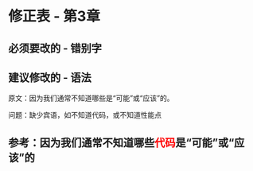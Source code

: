 # 修正表 - 第3章

## 必须要改的 - 错别字

## 建议修改的 - 语法
原文：因为我们通常不知道哪些是“可能”或“应该”的。

问题：缺少宾语，如不知道代码，或不知道性能点

参考：因为我们通常不知道哪些<font color=red>代码</font>是“可能”或“应该”的
------